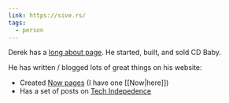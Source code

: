 ```yaml
---
link: https://sive.rs/
tags:
  - person
---
```

Derek has a [long about page](https://sive.rs/about). He started, built, and sold CD Baby.

He has written / blogged lots of great things on his website:
* Created [Now pages](https://nownownow.com/about) (I have one [[Now|here]])
* Has a set of posts on [Tech Indepedence](https://sive.rs/ti)